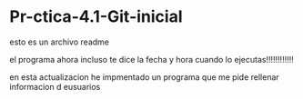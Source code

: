 # Pr-ctica-4.1-Git-inicial

esto es un archivo readme

el programa ahora incluso te dice la fecha y hora cuando lo ejecutas!!!!!!!!!!!!


en esta actualizacion he impmentado un programa que me pide rellenar informacion d eusuarios
